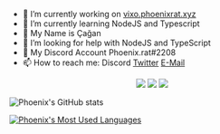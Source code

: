 - 🔭 I’m currently working on [vixo.phoenixrat.xyz](https://vixo.phoenixrat.xyz)
- 🌱 I’m currently learning NodeJS and Typescript
- 👯 My Name is Çağan
- 🤔 I’m looking for help with NodeJS and TypeScript
- 💬 My Discord Account Phoenix.rat#2208
- 📫 How to reach me: Discord [Twitter](https://twitter.com/cagan_aydin) [E-Mail](mailto:admin@phoenixrat.xyz)

<p align="center">
    <a href="https://instagram.com/phoenix.rat" target"blank_"><img src="https://img.shields.io/badge/INSTAGRAM%20-DC3175.svg?&style=for-the-badge&logo=instagram&logoColor=white"></a>
       <a href="https://open.spotify.com/user/cagan-ayin" target"blank_"><img src="https://img.shields.io/badge/Spotify%20-1ed760.svg?&style=for-the-badge&logo=spotify&logoColor=white"></a>
       <a href="https://discord.gg/MBSWcjtef3" target"blank_"><img src="https://img.shields.io/discord/878378245882535966?style=for-the-badge"></a></a>
</p>

![Phoenix's GitHub stats](https://github-readme-stats.vercel.app/api?username=phoenix-rat&show_icons=true&theme=synthwave)

[![Phoenix's Most Used Languages](https://github-readme-stats.vercel.app/api/top-langs/?username=phoenix-rat&layout=compact)](https://github.com/anuraghazra/github-readme-stats)

